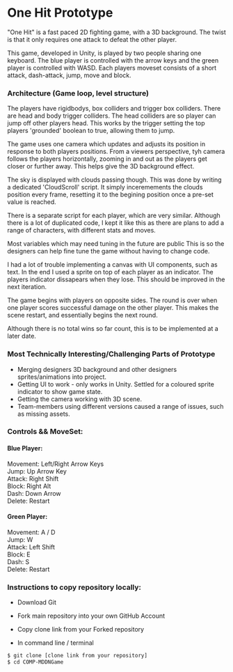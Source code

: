 # One Hit Prototype    
"One Hit" is a fast paced 2D fighting game, with a 3D background. The twist is that it only requires one attack to defeat the other player. 

This game, developed in Unity, is played by two people sharing one keyboard. The blue player is controlled with the arrow keys and the green player is controlled with WASD. Each players moveset consists of a short attack, dash-attack, jump, move and block.  

### Architecture (Game loop, level structure)  
The players have rigidbodys, box colliders and trigger box colliders. There are head and body trigger colliders. The head colliders are so player can jump off other players head. This works by the trigger setting the top players 'grounded' boolean to true, allowing them to jump.  

The game uses one camera which updates and adjusts its position in response to both players positions. From a viewers perspective, tyh camera follows the players horizontally, zooming in and out as the players get closer or further away. This helps give the 3D background effect.   

The sky is displayed with clouds passing though. This was done by writing a dedicated 'CloudScroll' script. It simply inceremements the clouds position every frame, resetting it to the begining position once a pre-set value is reached.  

There is a separate script for each player, which are very similar. Although there is a lot of duplicated code, I kept it like this as there are plans to add a range of characters, with different stats and moves.   

Most variables which may need tuning in the future are public This is so the designers can help fine tune the game without having to change code.

I had a lot of trouble implementing a canvas with UI components, such as text. In the end I used a sprite on top of each player as an indicator. The players indicator dissapears when they lose. This should be improved in the next iteration.   

The game begins with players on opposite sides. The round is over when one player scores successful damage on the other player. This makes the scene restart, and essentially begins the next round.  

Although there is no total wins so far count, this is to be implemented at a later date.


### Most Technically Interesting/Challenging Parts of Prototype  
- Merging designers 3D background and other designers sprites/animations into project.
- Getting UI to work - only works in Unity. Settled for a coloured sprite indicator to show game state.
- Getting the camera working with 3D scene.
- Team-members using different versions caused a range of issues, such as missing assets.

### Controls && MoveSet:  
#### Blue Player:  
Movement: Left/Right Arrow Keys  
Jump: Up Arrow Key  
Attack: Right Shift  
Block: Right Alt  
Dash: Down Arrow  
Delete: Restart

#### Green Player:  
Movement: A / D  
Jump: W  
Attack: Left Shift  
Block: E  
Dash: S  
Delete: Restart

### Instructions to copy repository locally:  
* Download Git  
* Fork main repository into your own GitHub Account  
* Copy clone link from your Forked repository  

* In command line / terminal

```bash
$ git clone [clone link from your repository]
$ cd COMP-MDDNGame
```
